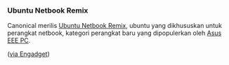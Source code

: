 ### Ubuntu Netbook Remix

Canonical merilis [Ubuntu Netbook Remix](http://www.ubuntu.com/news/netbook-remix), ubuntu yang dikhususkan untuk perangkat netbook, kategori perangkat baru yang dipopulerkan oleh [Asus EEE PC](http://eeepc.asus.com).

([via Engadget](http://www.engadget.com/2008/06/03/canonical-makes-ubuntu-netbook-remix-official-at-computex/))

<!-- METADATA: {"time": "2008-06-03 20:44:12", "title": "Ubuntu Netbook Remix"} -->
